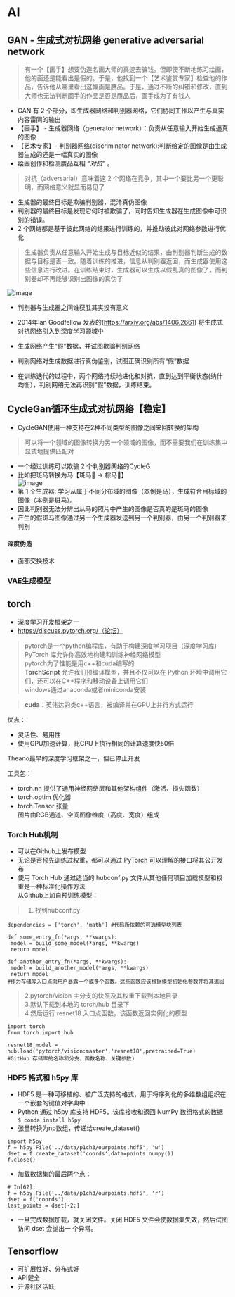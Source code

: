 # AI

## GAN - 生成式对抗网络 generative adversarial network  
> 有一个【画手】想要伪造名画大师的真迹去骗钱。但即使不断地练习绘画，他的画还是能看出是假的。于是，他找到一个【艺术鉴赏专家】检查他的作品，告诉他从哪里看出这幅画是赝品。于是，通过不断的纠错和修改，直到大师也无法判断画手的作品是否是赝品后，画手成为了有钱人
- GAN 有 2 个部分，即生成器网络和判别器网络，它们协同工作以产生与真实内容雷同的输出   
- 【画手】 - 生成器网络（generator network）：负责从任意输入开始生成逼真的图像
- 【艺术专家】- 判别器网络(discriminator network):判断给定的图像是由生成器生成的还是一幅真实的图像
- 绘画创作和检测赝品互相 *“对抗”* 。
> 对抗（adversarial）意味着这 2 个网络在竞争，其中一个要比另一个更聪明，而网络意义就显而易见了  
- 生成器的最终目标是欺骗判别器，混淆真伪图像  
- 判别器的最终目标是发现它何时被欺骗了，同时告知生成器在生成图像中可识别的错误。  
- 2 个网络都是基于彼此网络的结果进行训练的，并推动彼此对网络参数进行优化  

> 生成器负责从任意输入开始生成与目标近似的结果，由判别器判断生成的数据与目标是否一致。随着训练的推进，信息从判别器返回，而生成器使用这些信息进行改进。在训练结束时，生成器可以生成以假乱真的图像了，而判别器却不再能够识别出图像的真伪了

![image](https://user-images.githubusercontent.com/64322636/219339856-990f8b97-48c3-410d-92ff-1a57d011a7f6.png)
- 判别器与生成器之间谁获胜其实没有意义

- 2014年Ian Goodfellow 发表的<Generative Adversarial Network>(https://arxiv.org/abs/1406.2661) 将生成式对抗网络引入到深度学习领域中

- 生成网络产生“假”数据，并试图欺骗判别网络 
- 判别网络对生成数据进行真伪鉴别，试图正确识别所有“假”数据
- 在训练迭代的过程中，两个网络持续地进化和对抗，直到达到平衡状态(纳什均衡），判别网络无法再识别“假”数据，训练结束。

## CycleGan循环生成式对抗网络【稳定】
- CycleGAN使用一种支持在2种不同类型的图像之间来回转换的架构   
> 可以将一个领域的图像转换为另一个领域的图像，而不需要我们在训练集中显式地提供匹配对 
- 一个经过训练可以欺骗 2 个判别器网络的CycleG  
- 比如把斑马转换为马【斑马🦓 -> 棕马🐎】  
![image](https://user-images.githubusercontent.com/64322636/219341287-3bcf77de-37ea-4871-a12b-89fed2d196a3.png)
- 第 1 个生成器: 学习从属于不同分布域的图像（本例是马），生成符合目标域的图像（本例是斑马）。
- 因此判别器无法分辨出从马的照片中产生的图像是否真的是斑马的图像
- 产生的假斑马图像通过另一个生成器发送到另一个判别器，由另一个判别器来判别

#### 深度伪造
- 面部交换技术

### VAE生成模型
## torch
- 深度学习开发框架之一
- https://discuss.pytorch.org/（论坛）
> pytorch是一个python编程库，有助于构建深度学习项目（深度学习库)  
> PyTorch 库允许你高效地构建和训练神经网络模型  
> pytorch为了性能是用c++和cuda编写的  
> **TorchScript** 允许我们预编译模型，并且不仅可以在 Python 环境中调用它们，还可以在C++程序和移动设备上调用它们  
> windows通过anaconda或者miniconda安装  
  
>**cuda**：英伟达的类c++语言，被编译并在GPU上并行方式运行  

优点：
- 灵活性、易用性  
- 使用GPU加速计算，比CPU上执行相同的计算速度快50倍  

Theano最早的深度学习框架之一，但已停止开发

工具包：
- torch.nn 提供了通用神经网络层和其他架构组件（激活、损失函数）
- torch.optim 优化器
- torch.Tensor 张量  
图片由RGB通道、空间图像维度（高度、宽度）组成

### Torch Hub机制
- 可以在Github上发布模型
- 无论是否预先训练过权重，都可以通过 PyTorch 可以理解的接口将其公开发布    
- 使用 Torch Hub 通过适当的 hubconf.py 文件从其他任何项目加载模型和权重是一种标准化操作方法  
从Github上加自预训练模型：
> 1. 找到hubconf.py  
```
dependencies = ['torch', 'math'] #代码所依赖的可选模型块列表

def some_entry_fn(*args, **kwargs): 
 model = build_some_model(*args, **kwargs) 
 return model 

def another_entry_fn(*args, **kwargs): 
 model = build_another_model(*args, **kwargs) 
 return model 
#作为存储库入口点向用户暴露一个或多个函数。这些函数应该根据模型初始化参数并将其返回
```
> 2.pytorch/vision 主分支的快照及其权重下载到本地目录  
> 3.默认下载到本地的 torch/hub 目录下  
> 4.然后运行 resnet18 入口点函数，该函数返回实例化的模型  
```
import torch
from torch import hub

resnet18_model = hub.load('pytorch/vision:master','resnet18',pretrained=True)
#GitHub 存储库的名称和分支、函数名称、关键参数)
```

### HDF5 格式和 h5py 库
- HDF5 是一种可移植的、被广泛支持的格式，用于将序列化的多维数组组织在一个嵌套的键值对字典中
- Python 通过 h5py 库支持 HDF5，该库接收和返回 NumPy 数组格式的数据  
<code>$ conda install h5py</code>
- 张量转换为np数组，传递给create_dataset()
```
import h5py 
f = h5py.File('../data/p1ch3/ourpoints.hdf5', 'w') 
dset = f.create_dataset('coords',data=points.numpy()) 
f.close() 
```
- 加载数据集的最后两个点：  
```
# In[62]: 
f = h5py.File('../data/p1ch3/ourpoints.hdf5', 'r') 
dset = f['coords'] 
last_points = dset[-2:]
```
- 一旦完成数据加载，就关闭文件。关闭 HDF5 文件会使数据集失效，然后试图访问 dset 会抛出一
个异常。


## Tensorflow 
- 可扩展性好、分布式好
- API健全
- 开源社区活跃


